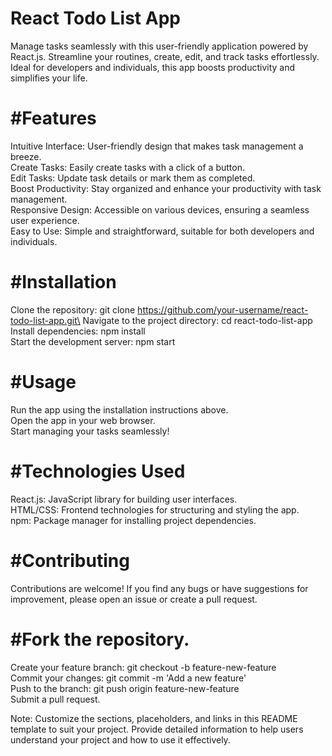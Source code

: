 # React Todo List App

Manage tasks seamlessly with this user-friendly application powered by React.js. Streamline your routines, create, edit, and track tasks effortlessly. Ideal for developers and individuals, this app boosts productivity and simplifies your life.

# #Features
Intuitive Interface: User-friendly design that makes task management a breeze.\
Create Tasks: Easily create tasks with a click of a button.\
Edit Tasks: Update task details or mark them as completed.\
Boost Productivity: Stay organized and enhance your productivity with task management.\
Responsive Design: Accessible on various devices, ensuring a seamless user experience.\
Easy to Use: Simple and straightforward, suitable for both developers and individuals.
# #Installation
Clone the repository: git clone https://github.com/your-username/react-todo-list-app.git\
Navigate to the project directory: cd react-todo-list-app\
Install dependencies: npm install\
Start the development server: npm start
# #Usage
Run the app using the installation instructions above.\
Open the app in your web browser.\
Start managing your tasks seamlessly!
# #Technologies Used
React.js: JavaScript library for building user interfaces.\
HTML/CSS: Frontend technologies for structuring and styling the app.\
npm: Package manager for installing project dependencies.
# #Contributing
Contributions are welcome! If you find any bugs or have suggestions for improvement, please open an issue or create a pull request.

# #Fork the repository.
Create your feature branch: git checkout -b feature-new-feature\
Commit your changes: git commit -m 'Add a new feature'\
Push to the branch: git push origin feature-new-feature\
Submit a pull request.


Note: Customize the sections, placeholders, and links in this README template to suit your project. Provide detailed information to help users understand your project and how to use it effectively.
